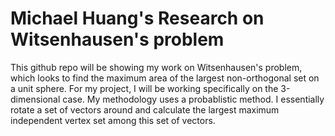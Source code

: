 # Michael Huang's Research on Witsenhausen's problem

This github repo will be showing my work on Witsenhausen's problem, which looks to find the maximum area of the largest non-orthogonal set on a unit sphere. For my project, I will be working specifically on the 3-dimensional case. My methodology uses a probablistic method. I essentially rotate a set of vectors around and calculate the largest maximum independent vertex set among this set of vectors. 
